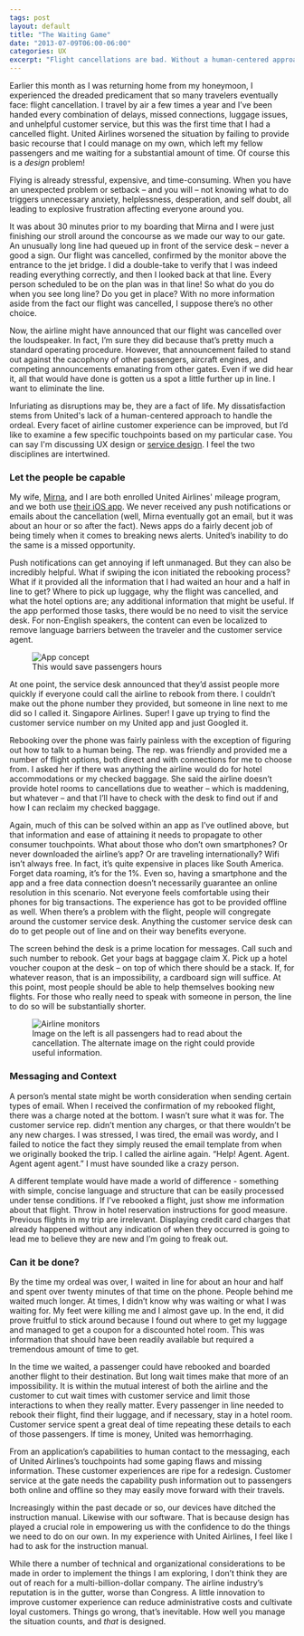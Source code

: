 ```yaml
---
tags: post
layout: default
title: "The Waiting Game"
date: "2013-07-09T06:00-06:00"
categories: UX
excerpt: "Flight cancellations are bad. Without a human-centered approach to service design, airline companies exacerbate the situation."
---
```


<p>Earlier this month as I was returning home from my honeymoon, I experienced the dreaded predicament that so many travelers eventually face: flight cancellation. I travel by air a few times a year and I’ve been handed every combination of delays, missed connections, luggage issues, and unhelpful customer service, but this was the first time that I had a cancelled flight. United Airlines worsened the situation by failing to provide basic recourse that I could manage on my own, which left my fellow passengers and me waiting for a substantial amount of time. Of course this is a <em>design</em> problem!</p>

<p>Flying is already stressful, expensive, and time-consuming. When you have an unexpected problem or setback – and you will – not knowing what to do triggers unnecessary anxiety, helplessness, desperation, and self doubt, all leading to explosive frustration affecting everyone around you.</p>

<p>It was about 30 minutes prior to my boarding that Mirna and I were just finishing our stroll around the concourse as we made our way to our gate. An unusually long line had queued up in front of the service desk – never a good a sign. Our flight was cancelled, confirmed by the monitor above the entrance to the jet bridge. I did a double-take to verify that I was indeed reading everything correctly, and then I looked back at that line. Every person scheduled to be on the plan was in that line! So what do you do when you see long line? Do you get in place? With no more information aside from the fact our flight was cancelled, I suppose there’s no other choice.</p>

<p>Now, the airline might have announced that our flight was cancelled over the loudspeaker. In fact, I’m sure they did because that’s pretty much a standard operating procedure. However, that announcement failed to stand out against the cacophony of other passengers, aircraft engines, and competing announcements emanating from other gates. Even if we did hear it, all that would have done is gotten us a spot a little further up in line. I want to eliminate the line.</p>

<p>Infuriating as disruptions may be, they are a fact of life. My dissatisfaction stems from United's lack of a human-centered approach to handle the ordeal. Every facet of airline customer experience can be improved, but I’d like to examine a few specific touchpoints based on my particular case. You can say I'm discussing UX design or <a href="http://en.wikipedia.org/wiki/Service_design">service design</a>. I feel the two disciplines are intertwined.</p>

<h3>Let the people be capable</h3>

<p>My wife, <a href="http://twitter.com/mirnasoares">Mirna</a>, and I are both enrolled United Airlines' mileage program, and we both use <a href="https://itunes.apple.com/us/app/united-airlines/id449945214?mt=8" title="United Airlines for iPhone">their iOS app</a>. We never received any push notifications or emails about the cancellation (well, Mirna eventually got an email, but it was about an hour or so after the fact). News apps do a fairly decent job of being timely when it comes to breaking news alerts. United’s inability to do the same is a missed opportunity.</p>

<p>Push notifications can get annoying if left unmanaged. But they can also be incredibly helpful. What if swiping the icon initiated the rebooking process?  What if it provided all the information that I had waited an hour and a half in line to get? Where to pick up luggage, why the flight was cancelled, and what the hotel options are; any additional information that might be useful. If the app performed those tasks, there would be no need to visit the service desk. For non-English speakers, the content can even be localized to remove language barriers between the traveler and the customer service agent. </p>

<figure class="narrow">
<img src="https://images.jaredcunha.com/airline-app.png" alt="App concept"/>
<figcaption>This would save passengers hours</figcaption>
</figure>

<p>At one point, the service desk announced that they’d assist people more quickly if everyone could call the airline to rebook from there. I couldn’t make out the phone number they provided, but someone in line next to me did so I called it. Singapore Airlines. Super! I gave up trying to find the customer service number on my United app and just Googled it.</p>

<p>Rebooking over the phone was fairly painless with the exception of figuring out how to talk to a human being. The rep. was friendly and provided me a number of flight options, both direct and with connections for me to choose from. I asked her if there was anything the airline would do for hotel accommodations or my checked baggage. She said the airline doesn’t provide hotel rooms to cancellations due to weather – which is maddening, but whatever – and that I’ll have to check with the desk to find out if and how I can reclaim my checked baggage.</p>

<p>Again, much of this can be solved within an app as I’ve outlined above, but that information and ease of attaining it needs to propagate to other consumer touchpoints. What about those who don’t own smartphones? Or never downloaded the airline’s app? Or are traveling internationally? Wifi isn’t always free. In fact, it’s quite expensive in places like South America. Forget data roaming, it’s for the 1%. Even so, having a smartphone and the app and a free data connection doesn’t necessarily guarantee an online resolution in this scenario. Not everyone feels comfortable using their phones for big transactions. The experience has got to be provided offline as well. When there’s a problem with the flight, people will congregate around the customer service desk. Anything the customer service desk can do to get people out of line and on their way benefits everyone.</p>

<p>The screen behind the desk is a prime location for messages. Call such and such number to rebook. Get your bags at baggage claim X. Pick up a hotel voucher coupon at the desk – on top of which there should be a stack. If, for whatever reason, that is an impossibility, a cardboard sign will suffice. At this point, most people should be able to help themselves booking new flights. For those who really need to speak with someone in person, the line to do so will be substantially shorter. </p>

<figure class="narrow">
<img src="https://images.jaredcunha.com/airline-monitor.png" alt="Airline monitors" />
<figcaption>Image on the left is all passengers had to read about the cancellation. The alternate image on the right could provide useful information.</figcaption>
</figure>

<h3>Messaging and Context</h3>

<p>A person’s mental state might be worth consideration when sending certain types of email. When I received the confirmation of my rebooked flight, there was a charge noted at the bottom. I wasn’t sure what it was for. The customer service rep. didn’t mention any charges, or that there wouldn’t be any new charges. I was stressed, I was tired, the email was wordy, and I failed to notice the fact they simply reused the email template from when we originally booked the trip. I called the airline again. “Help! Agent. Agent. Agent agent agent.” I must have sounded like a crazy person.</p>

<p>A different template would have made a world of difference - something with simple, concise language and structure that can be easily processed under tense conditions. If I’ve rebooked a flight, just show me information about that flight. Throw in hotel reservation instructions for good measure. Previous flights in my trip are irrelevant. Displaying credit card charges that already happened without any indication of when they occurred is going to lead me to believe they are new and I’m going to freak out. </p>

<h3>Can it be done?</h3>

<p>By the time my ordeal was over, I waited in line for about an hour and half and spent over twenty minutes of that time on the phone. People behind me waited much longer. At times, I didn’t know why was waiting or what I was waiting for. My feet were killing me and I almost gave up. In the end, it did prove fruitful to stick around because I found out where to get my luggage and managed to get a coupon for a discounted hotel room. This was information that should have been readily available but required a tremendous amount of time to get. </p>

<p>In the time we waited, a passenger could have rebooked and boarded another flight to their destination. But long wait times make that more of an impossibility. It is within the mutual interest of both the airline and the customer to cut wait times with customer service and limit those interactions to when they really matter. Every passenger in line needed to rebook their flight, find their luggage, and if necessary, stay in a hotel room. Customer service spent a great deal of time repeating these details to each of those passengers. If time is money, United was hemorrhaging. </p>

<p>From an application’s capabilities to human contact to the messaging, each of United Airlines’s touchpoints had some gaping flaws and missing information. These customer experiences are ripe for a redesign. Customer service at the gate needs the capability push information out to passengers both online and offline so they may easily move forward with their travels. </p>

<p>Increasingly within the past decade or so, our devices have ditched the instruction manual. Likewise with our software. That is because design has played a crucial role in empowering us with the confidence to do the things we need to do on our own. In my experience with United Airlines, I feel like I had to ask for the instruction manual.</p>

<p>While there a number of technical and organizational considerations to be made in order to implement the things I am exploring, I don’t think they are out of reach for a multi-billion-dollar company. The airline industry’s reputation is in the gutter, worse than Congress. A little innovation to improve customer experience can reduce administrative costs and cultivate loyal customers. Things go wrong, that’s inevitable. How well you manage the situation counts, and <em>that</em> is designed.</p>
